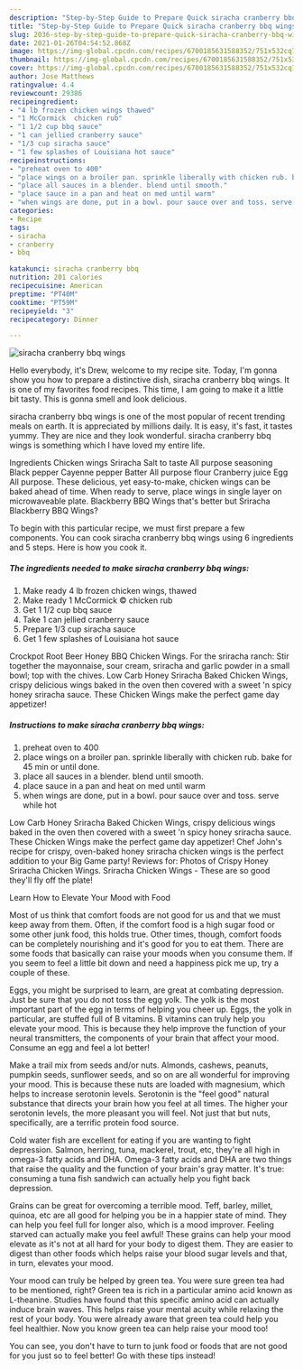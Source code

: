 ```yaml
---
description: "Step-by-Step Guide to Prepare Quick siracha cranberry bbq wings"
title: "Step-by-Step Guide to Prepare Quick siracha cranberry bbq wings"
slug: 2036-step-by-step-guide-to-prepare-quick-siracha-cranberry-bbq-wings
date: 2021-01-26T04:54:52.868Z
image: https://img-global.cpcdn.com/recipes/6700185631588352/751x532cq70/siracha-cranberry-bbq-wings-recipe-main-photo.jpg
thumbnail: https://img-global.cpcdn.com/recipes/6700185631588352/751x532cq70/siracha-cranberry-bbq-wings-recipe-main-photo.jpg
cover: https://img-global.cpcdn.com/recipes/6700185631588352/751x532cq70/siracha-cranberry-bbq-wings-recipe-main-photo.jpg
author: Jose Matthews
ratingvalue: 4.4
reviewcount: 29386
recipeingredient:
- "4 lb frozen chicken wings thawed"
- "1 McCormick  chicken rub"
- "1 1/2 cup bbq sauce"
- "1 can jellied cranberry sauce"
- "1/3 cup siracha sauce"
- "1 few splashes of Louisiana hot sauce"
recipeinstructions:
- "preheat oven to 400"
- "place wings on a broiler pan. sprinkle liberally with chicken rub. bake for 45 min or until done."
- "place all sauces in a blender. blend until smooth."
- "place sauce in a pan and heat on med until warm"
- "when wings are done, put in a bowl. pour sauce over and toss. serve while hot"
categories:
- Recipe
tags:
- siracha
- cranberry
- bbq

katakunci: siracha cranberry bbq 
nutrition: 201 calories
recipecuisine: American
preptime: "PT40M"
cooktime: "PT59M"
recipeyield: "3"
recipecategory: Dinner

---
```



![siracha cranberry bbq wings](https://img-global.cpcdn.com/recipes/6700185631588352/751x532cq70/siracha-cranberry-bbq-wings-recipe-main-photo.jpg)

Hello everybody, it's Drew, welcome to my recipe site. Today, I'm gonna show you how to prepare a distinctive dish, siracha cranberry bbq wings. It is one of my favorites food recipes. This time, I am going to make it a little bit tasty. This is gonna smell and look delicious.

siracha cranberry bbq wings is one of the most popular of recent trending meals on earth. It is appreciated by millions daily. It is easy, it's fast, it tastes yummy. They are nice and they look wonderful. siracha cranberry bbq wings is something which I have loved my entire life.

Ingredients Chicken wings Sriracha Salt to taste All purpose seasoning Black pepper Cayenne pepper Batter All purpose flour Cranberry juice Egg All purpose. These delicious, yet easy-to-make, chicken wings can be baked ahead of time. When ready to serve, place wings in single layer on microwaveable plate. Blackberry BBQ Wings that&#39;s better but Sriracha Blackberry BBQ Wings?


To begin with this particular recipe, we must first prepare a few components. You can cook siracha cranberry bbq wings using 6 ingredients and 5 steps. Here is how you cook it.

<!--inarticleads1-->

##### The ingredients needed to make siracha cranberry bbq wings:

1. Make ready 4 lb frozen chicken wings, thawed
1. Make ready 1 McCormick © chicken rub
1. Get 1 1/2 cup bbq sauce
1. Take 1 can jellied cranberry sauce
1. Prepare 1/3 cup siracha sauce
1. Get 1 few splashes of Louisiana hot sauce


Crockpot Root Beer Honey BBQ Chicken Wings. For the sriracha ranch: Stir together the mayonnaise, sour cream, sriracha and garlic powder in a small bowl; top with the chives. Low Carb Honey Sriracha Baked Chicken Wings, crispy delicious wings baked in the oven then covered with a sweet &#39;n spicy honey sriracha sauce. These Chicken Wings make the perfect game day appetizer! 

<!--inarticleads2-->

##### Instructions to make siracha cranberry bbq wings:

1. preheat oven to 400
1. place wings on a broiler pan. sprinkle liberally with chicken rub. bake for 45 min or until done.
1. place all sauces in a blender. blend until smooth.
1. place sauce in a pan and heat on med until warm
1. when wings are done, put in a bowl. pour sauce over and toss. serve while hot


Low Carb Honey Sriracha Baked Chicken Wings, crispy delicious wings baked in the oven then covered with a sweet &#39;n spicy honey sriracha sauce. These Chicken Wings make the perfect game day appetizer! Chef John&#39;s recipe for crispy, oven-baked honey sriracha chicken wings is the perfect addition to your Big Game party! Reviews for: Photos of Crispy Honey Sriracha Chicken Wings. Sriracha Chicken Wings - These are so good they&#39;ll fly off the plate! 

Learn How to Elevate Your Mood with Food


Most of us think that comfort foods are not good for us and that we must keep away from them. Often, if the comfort food is a high sugar food or some other junk food, this holds true. Other times, though, comfort foods can be completely nourishing and it's good for you to eat them. There are some foods that basically can raise your moods when you consume them. If you seem to feel a little bit down and need a happiness pick me up, try a couple of these.

Eggs, you might be surprised to learn, are great at combating depression. Just be sure that you do not toss the egg yolk. The yolk is the most important part of the egg in terms of helping you cheer up. Eggs, the yolk in particular, are stuffed full of B vitamins. B vitamins can truly help you elevate your mood. This is because they help improve the function of your neural transmitters, the components of your brain that affect your mood. Consume an egg and feel a lot better!

Make a trail mix from seeds and/or nuts. Almonds, cashews, peanuts, pumpkin seeds, sunflower seeds, and so on are all wonderful for improving your mood. This is because these nuts are loaded with magnesium, which helps to increase serotonin levels. Serotonin is the "feel good" natural substance that directs your brain how you feel at all times. The higher your serotonin levels, the more pleasant you will feel. Not just that but nuts, specifically, are a terrific protein food source.

Cold water fish are excellent for eating if you are wanting to fight depression. Salmon, herring, tuna, mackerel, trout, etc, they're all high in omega-3 fatty acids and DHA. Omega-3 fatty acids and DHA are two things that raise the quality and the function of your brain's gray matter. It's true: consuming a tuna fish sandwich can actually help you fight back depression. 

Grains can be great for overcoming a terrible mood. Teff, barley, millet, quinoa, etc are all good for helping you be in a happier state of mind. They can help you feel full for longer also, which is a mood improver. Feeling starved can actually make you feel awful! These grains can help your mood elevate as it's not at all hard for your body to digest them. They are easier to digest than other foods which helps raise your blood sugar levels and that, in turn, elevates your mood.

Your mood can truly be helped by green tea. You were sure green tea had to be mentioned, right? Green tea is rich in a particular amino acid known as L-theanine. Studies have found that this specific amino acid can actually induce brain waves. This helps raise your mental acuity while relaxing the rest of your body. You were already aware that green tea could help you feel healthier. Now you know green tea can help raise your mood too!

You can see, you don't have to turn to junk food or foods that are not good for you just so to feel better! Go  with  these tips  instead!


